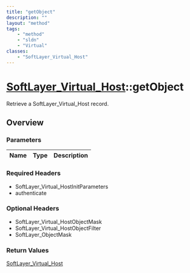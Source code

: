 ```yaml
---
title: "getObject"
description: ""
layout: "method"
tags:
    - "method"
    - "sldn"
    - "Virtual"
classes:
    - "SoftLayer_Virtual_Host"
---
```

# [SoftLayer_Virtual_Host](/reference/services/SoftLayer_Virtual_Host)::getObject

Retrieve a SoftLayer_Virtual_Host record.


## Overview 


### Parameters 
|Name | Type | Description |
| --- | --- | --- |


### Required Headers
* SoftLayer_Virtual_HostInitParameters
* authenticate

### Optional Headers
* SoftLayer_Virtual_HostObjectMask
* SoftLayer_Virtual_HostObjectFilter
* SoftLayer_ObjectMask

### Return Values
<a href='/reference/datatypes/SoftLayer_Virtual_Host'>SoftLayer_Virtual_Host </a>


